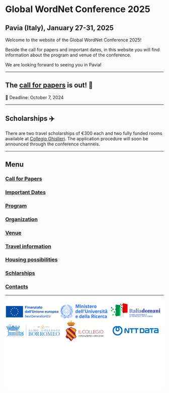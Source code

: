 # Global WordNet Conference 2025
## Pavia (Italy), January 27-31, 2025

Welcome to the website of the Global WordNet Conference 2025!

Beside the call for papers and important dates, in this website you will find information about the program and venue of the conference. 

We are looking forward to seeing you in Pavia!

---
## The [call for papers](cfp.md) is out! 🎺

📆 Deadline: October 7, 2024

---

## Scholarships ✈️
There are two travel scholarships of €300 each and two fully funded rooms available at [Collegio Ghislieri](https://www.ghislieri.it/). The application procedure will soon be announced through the conference channels.

--- 

## Menu

### [Call for Papers](cfp.md)
### [Important Dates](dates.md)
### [Program](program.md)
### [Organization](organization.md)
### [Venue](venue.md)
### [Travel information](travel.md)
### [Housing possibilities](housing.md)
### [Schlarships](scholarship.md)
### [Contacts](contacts.md)

---

<img src="loghiGWC/loghiuniti5.png">



